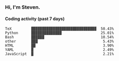 ### Hi, I'm Steven.

#### Coding activity (past 7 days)
```
TeX         ▓▓▓▓▓▓▓▓▓▓▓▓▓▓▓▓▓▓▓▓▓▓▓▓▓▓▓▓▓▓  50.43%
Python      ▓▓▓▓▓▓▓▓▓▓▓▓▓▓                  25.01%
Bash        ▓▓▓▓▓▓                          10.54%
other       ▓▓▓                              5.43%
HTML        ▓▓                               3.90%
YAML        ▓                                2.49%
JavaScript  ▓                                2.21%
```
